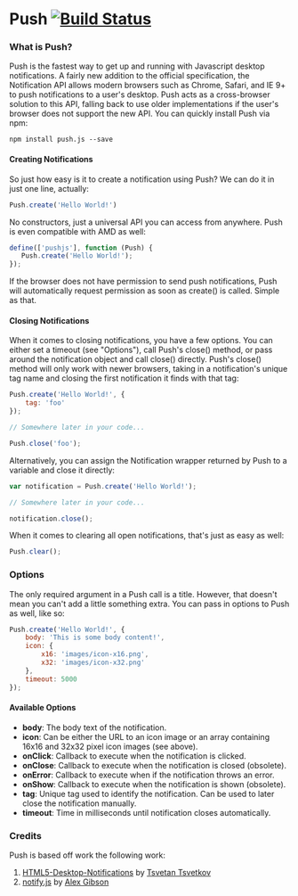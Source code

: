 # Push [![Build Status](https://travis-ci.org/Nickersoft/push.js.svg?branch=master)](https://travis-ci.org/Nickersoft/push.js)

### What is Push? ###

Push is the fastest way to get up and running with Javascript desktop notifications. A fairly new addition to the official specification, the Notification API allows modern browsers such as Chrome, Safari, and IE 9+ to push notifications to a user's desktop. Push acts as a cross-browser solution to this API, falling back to use  older implementations if the user's browser does not support the new API. You can quickly install Push via npm:

```
npm install push.js --save
```

#### Creating Notifications ####
So just how easy is it to create a notification using Push? We can do it in just one line, actually:

```javascript
Push.create('Hello World!')
```

No constructors, just a universal API you can access from anywhere. Push is even compatible with AMD as well:

```javascript
define(['pushjs'], function (Push) {
   Push.create('Hello World!');
});
```

If the browser does not have permission to send push notifications, Push will automatically request permission as soon as create() is called. Simple as that.

#### Closing Notifications ####
When it comes to closing notifications, you have a few options. You can either set a timeout (see "Options"), call Push's close() method, or pass around the notification object and call close() directly. Push's close() method will only work with newer browsers, taking in a notification's unique tag name and closing the first notification it finds with that tag:

```javascript
Push.create('Hello World!', {
    tag: 'foo'
});

// Somewhere later in your code...

Push.close('foo');
```

Alternatively, you can assign the Notification wrapper returned by Push to a variable and close it directly:

```javascript
var notification = Push.create('Hello World!');

// Somewhere later in your code...

notification.close();
```

When it comes to clearing all open notifications, that's just as easy as well:

```javascript
Push.clear();
```

### Options ###

The only required argument in a Push call is a title. However, that doesn't mean you can't add a little something extra. You can pass in options to Push as well, like so:

```javascript
Push.create('Hello World!', {
    body: 'This is some body content!',
    icon: {
        x16: 'images/icon-x16.png',
        x32: 'images/icon-x32.png'
    },
    timeout: 5000
});
```

#### Available Options ####

* __body__: The body text of the notification.
* __icon__: Can be either the URL to an icon image or an array containing 16x16 and 32x32 pixel icon images (see above).
* __onClick__: Callback to execute when the notification is clicked.
* __onClose__: Callback to execute when the notification is closed (obsolete).
* __onError__: Callback to execute when if the notification throws an error.
* __onShow__: Callback to execute when the notification is shown (obsolete).
* __tag__: Unique tag used to identify the notification. Can be used to later close the notification manually.
* __timeout__: Time in milliseconds until notification closes automatically.

### Credits ###
Push is based off work the following work:

1. [HTML5-Desktop-Notifications](https://github.com/ttsvetko/HTML5-Desktop-Notifications) by [Tsvetan Tsvetkov](https://github.com/ttsvetko)
2. [notify.js](https://github.com/alexgibson/notify.js) by [Alex Gibson](https://github.com/alexgibson/)
